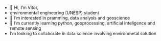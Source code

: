 - 👋 Hi, I’m Vitor,
-  environmental engineering (UNESP) student
- 👀 I’m interested in pramming, data analysis and geoscience
- 🌱 I’m currently learning python, geoprocessing, artificial inteligence and remote sensing
- I’m looking to collaborate in data science involving environmetal solution


<!---
vitor-yuichi/vitor-yuichi is a ✨ special ✨ repository because its `README.md` (this file) appears on your GitHub profile.
You can click the Preview link to take a look at your changes.
--->
